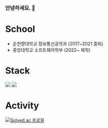 ### 안녕하세요. 👋

# School
* 순천향대학교 정보통신공학과 (2017~2021 중퇴)
* 중앙대학교 소프트웨어학부 (2022~ 재학)

# Stack
<img src="https://img.shields.io/badge/Flutter-02569B?style=flat-square&logo=Flutter&logoColor=white"/> <img src="https://img.shields.io/badge/Spring Boot-6DB33F?style=flat-square&logo=Spring Boot&logoColor=white"/>

# Activity
[![Solved.ac
프로필](http://mazassumnida.wtf/api/v2/generate_badge?boj=tigerfrom2)](https://solved.ac/tigerfrom2)
<!--

**ChoBeomHee/ChoBeomHee** is a ✨ _special_ ✨ repository because its `README.md` (this file) appears on your GitHub profile.

Here are some ideas to get you started:

- 🔭 I’m currently working on ...
- 🌱 I’m currently learning ...
- 👯 I’m looking to collaborate on ...
- 🤔 I’m looking for help with ...
- 💬 Ask me about ...
- 📫 How to reach me: ...
- 😄 Pronouns: ...
- ⚡ Fun fact: ...
-->
